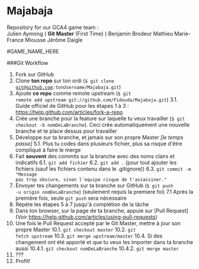 Majabaja
========

Repository for our GCA4 game team  :  
Julien Aymong ( **Git Master** (First Time) )
Benjamin Brodeur Mathieu
Marie-France Miousse
Jérôme Daigle

#GAME_NAME_HERE

###Git Workflow

1. Fork sur GitHub
2. Clone **ton repo** sur ton ordi (<code>$ git clone git@github.com:<i>tonUsername</i>/Majabaja.git</code>)
3. Ajoute **ce repo** comme remote upstream (<code>$ git remote add upstream git://github.com/Fidouda/Majabaja.git</code>)
3.1. Guide officiel de GitHub pour les étapes 1 à 3 : https://help.github.com/articles/fork-a-repo
4. Crée une branche pour la feature sur laquelle tu veux travailler (<code>$ git checkout -b nomDeLaBranche</code>). Ceci crée automatiquement une nouvelle branche et te place dessus pour travailler
5. Développe sur ta branche, et jamais sur son propre Master  *[le temps passe]*
5.1. Plus tu codes dans plusieurs fichier, plus sa risque d'être compliqué à faire le merge 
6. Fait **souvent** des commits sur la branche avec des noms clairs et indicatifs
6.1. <code>git add fichier</code>
6.2. <code>git add .</code> (pour tout ajouter les fichiers (sauf les fichiers contenu dans le .gitignore))
6.3. <code>git commit -m "Message pas trop obscure, sinon l'equipe risque de t'assassiner."</code>
7. Envoyer tes changements sur ta branche sur GitHub (<code>$ git push -u origin nomDeLaBranche</code>) (seulement requis la premiere foi)
7.1 Après la première fois, seule <code>git push</code> sera nécessaire
8. Répète les étapes 5 à 7 jusqu'à complétion de la tâche
9. Dans ton browser, sur la page de ta branche, appuie sur [Pull Request] (Voir https://help.github.com/articles/using-pull-requests)
10. Une fois le Pull Request accepté par le Git Master, mettre à jour son propre Master
10.1. <code>git checkout master</code>
10.2. <code>git fetch upstream</code>
10.3. <code>git merge upstream/master</code>
10.4. Si des changement ont été apporté et que tu veux les importer dans ta branche aussi
10.4.1. <code>git checkout nomDeLaBranche</code>
10.4.2. <code>git merge master</code>
11. ???
12. Profit!